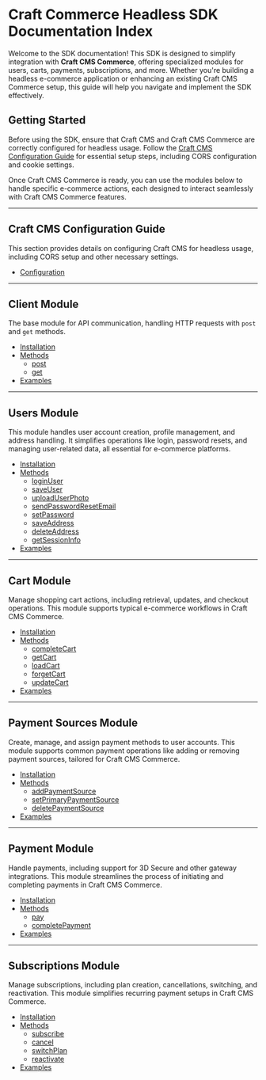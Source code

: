 # Craft Commerce Headless SDK Documentation Index

Welcome to the SDK documentation! This SDK is designed to simplify integration with **Craft CMS Commerce**, offering specialized modules for users, carts, payments, subscriptions, and more. Whether you're building a headless e-commerce application or enhancing an existing Craft CMS Commerce setup, this guide will help you navigate and implement the SDK effectively.

## Getting Started

Before using the SDK, ensure that Craft CMS and Craft CMS Commerce are correctly configured for headless usage. Follow the [Craft CMS Configuration Guide](./doc/CONFIGURATION.md) for essential setup steps, including CORS configuration and cookie settings.

Once Craft CMS Commerce is ready, you can use the modules below to handle specific e-commerce actions, each designed to interact seamlessly with Craft CMS Commerce features.

---

## Craft CMS Configuration Guide

This section provides details on configuring Craft CMS for headless usage, including CORS setup and other necessary settings.

- [Configuration](./CONFIGURATION.md)

---

## Client Module

The base module for API communication, handling HTTP requests with `post` and `get` methods.

- [Installation](./doc/CLIENT.md#installation)
- [Methods](./doc/CLIENT.md#methods)
  - [post](./doc/CLIENT.md#post)
  - [get](./doc/CLIENT.md#get)
- [Examples](./doc/CLIENT.md#examples)

---

## Users Module

This module handles user account creation, profile management, and address handling. It simplifies operations like login, password resets, and managing user-related data, all essential for e-commerce platforms.

- [Installation](./doc/USERS.md#installation)
- [Methods](./doc/USERS.md#methods)
  - [loginUser](./doc/USERS.md#loginuser)
  - [saveUser](./doc/USERS.md#saveuser)
  - [uploadUserPhoto](./doc/USERS.md#uploaduserphoto)
  - [sendPasswordResetEmail](./doc/USERS.md#sendpasswordresetemail)
  - [setPassword](./doc/USERS.md#setpassword)
  - [saveAddress](./doc/USERS.md#saveaddress)
  - [deleteAddress](./doc/USERS.md#deleteaddress)
  - [getSessionInfo](./doc/USERS.md#getsessioninfo)
- [Examples](./doc/USERS.md#examples)

---

## Cart Module

Manage shopping cart actions, including retrieval, updates, and checkout operations. This module supports typical e-commerce workflows in Craft CMS Commerce.

- [Installation](./doc/CART.md#installation)
- [Methods](./doc/CART.md#methods)
  - [completeCart](./doc/CART.md#completecart)
  - [getCart](./doc/CART.md#getcart)
  - [loadCart](./doc/CART.md#loadcart)
  - [forgetCart](./doc/CART.md#forgetcart)
  - [updateCart](./doc/CART.md#updatecart)
- [Examples](./doc/CART.md#examples)

---

## Payment Sources Module

Create, manage, and assign payment methods to user accounts. This module supports common payment operations like adding or removing payment sources, tailored for Craft CMS Commerce.

- [Installation](./doc/PAYMENT_SOURCES.md#installation)
- [Methods](./doc/PAYMENT_SOURCES.md#methods)
  - [addPaymentSource](./doc/PAYMENT_SOURCES.md#addpaymentsource)
  - [setPrimaryPaymentSource](./doc/PAYMENT_SOURCES.md#setprimarypaymentsource)
  - [deletePaymentSource](./doc/PAYMENT_SOURCES.md#deletepaymentsource)
- [Examples](./doc/PAYMENT_SOURCES.md#examples)

---

## Payment Module

Handle payments, including support for 3D Secure and other gateway integrations. This module streamlines the process of initiating and completing payments in Craft CMS Commerce.

- [Installation](./doc/PAYMENT.md#installation)
- [Methods](./doc/PAYMENT.md#methods)
  - [pay](./doc/PAYMENT.md#pay)
  - [completePayment](./doc/PAYMENT.md#completepayment)
- [Examples](./doc/PAYMENT.md#examples)

---

## Subscriptions Module

Manage subscriptions, including plan creation, cancellations, switching, and reactivation. This module simplifies recurring payment setups in Craft CMS Commerce.

- [Installation](./doc/SUBSCRIPTIONS.md#installation)
- [Methods](./doc/SUBSCRIPTIONS.md#methods)
  - [subscribe](./doc/SUBSCRIPTIONS.md#subscribe)
  - [cancel](./doc/SUBSCRIPTIONS.md#cancel)
  - [switchPlan](./doc/SUBSCRIPTIONS.md#switchplan)
  - [reactivate](./doc/SUBSCRIPTIONS.md#reactivate)
- [Examples](./doc/SUBSCRIPTIONS.md#examples)
